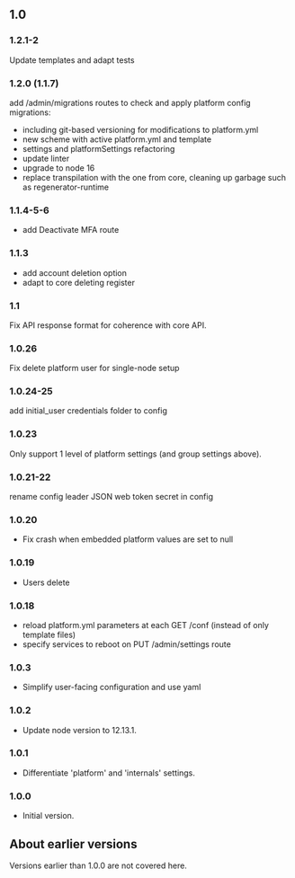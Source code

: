 ## 1.0

### 1.2.1-2

Update templates and adapt tests

### 1.2.0 (1.1.7)

add /admin/migrations routes to check and apply platform config migrations:

- including git-based versioning for modifications to platform.yml
- new scheme with active platform.yml and template
- settings and platformSettings refactoring
- update linter
- upgrade to node 16
- replace transpilation with the one from core, cleaning up garbage such as regenerator-runtime

### 1.1.4-5-6

- add Deactivate MFA route

### 1.1.3

- add account deletion option
- adapt to core deleting register

### 1.1

Fix API response format for coherence with core API.

### 1.0.26

Fix delete platform user for single-node setup

### 1.0.24-25

add initial_user credentials folder to config

### 1.0.23

Only support 1 level of platform settings (and group settings above).

### 1.0.21-22

rename config leader JSON web token secret in config

### 1.0.20

- Fix crash when embedded platform values are set to null

### 1.0.19

- Users delete

### 1.0.18

- reload platform.yml parameters at each GET /conf (instead of only template files)
- specify services to reboot on PUT /admin/settings route

### 1.0.3

- Simplify user-facing configuration and use yaml

### 1.0.2

- Update node version to 12.13.1.

### 1.0.1

- Differentiate 'platform' and 'internals' settings.

### 1.0.0

- Initial version.

## About earlier versions

Versions earlier than 1.0.0 are not covered here.
